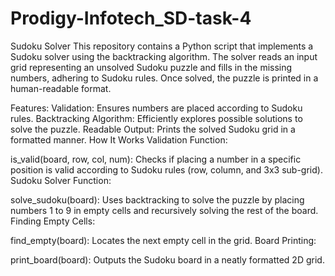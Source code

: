 # Prodigy-Infotech_SD-task-4
Sudoku Solver
This repository contains a Python script that implements a Sudoku solver using the backtracking algorithm. The solver reads an input grid representing an unsolved Sudoku puzzle and fills in the missing numbers, adhering to Sudoku rules. Once solved, the puzzle is printed in a human-readable format.

Features:
Validation: Ensures numbers are placed according to Sudoku rules.
Backtracking Algorithm: Efficiently explores possible solutions to solve the puzzle.
Readable Output: Prints the solved Sudoku grid in a formatted manner.
How It Works
Validation Function:

is_valid(board, row, col, num): Checks if placing a number in a specific position is valid according to Sudoku rules (row, column, and 3x3 sub-grid).
Sudoku Solver Function:

solve_sudoku(board): Uses backtracking to solve the puzzle by placing numbers 1 to 9 in empty cells and recursively solving the rest of the board.
Finding Empty Cells:

find_empty(board): Locates the next empty cell in the grid.
Board Printing:

print_board(board): Outputs the Sudoku board in a neatly formatted 2D grid.
